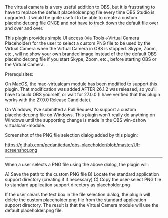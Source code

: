 The virtual camera is a very useful addition to OBS, but it is frustrating to have to replace the default placeholder.png file every time OBS Studio is upgraded. It would be quite useful to be able to create a custom placeholder.png file ONCE and not have to track down the default file over and over and over.

This plugin provides simple UI access (via Tools->Virtual Camera Placeholder) for the user to select a custom PNG file to be used by the Virtual Camera when the Virtual Camera in OBS is stopped. Skype, Zoom, etc., will no show your own branded image instead of the the default OBS placeholder.png file if you start Skype, Zoom, etc., before starting OBS or the Virtual Camera.

Prerequisites:

On MacOS, the mac-virtualcam module has been modified to support this plugin. That modification was added AFTER 26.1.2 was released, so you'll have to build OBS yourself, or wait for 27.0.0 (I have verified that this plugin works with the 27.0.0 Release Candidate).

On Windows, I've submitted a Pull Request to support a custom placeholder.png file on Windows. This plugin won't really do anything on Windows until the supporting change is made in the OBS win-dshow virtualcam-module.
    
Screenshot of the PNG file selection dialog added by this plugin:

https://github.com/pedanticdan/obs-placeholder/blob/master/UI-screenshot.png

----------------------------------
When a user selects a PNG file using the above dialog, the plugin will:

A) Save the path to the custom PNG file
B) Locate the standard application support directory (creating if if necessary)
C) Copy the user-select PNG file to standard application support directory as placeholder.png

If the user clears the text box in the file selection dialog, the plugin will delete the custom placeholder.png file from the standard application support directory. The result is that the Virtual Camera module will use the default placeholder.png file.
